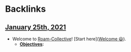
# Backlinks
## [January 25th, 2021](<January 25th, 2021.md>)
- Welcome to [Roam-Collective](<Roam-Collective.md>)! [Start here]([Welcome 😃](<Welcome 😃.md>)). 
    - **[Objectives](<Objectives.md>):**

